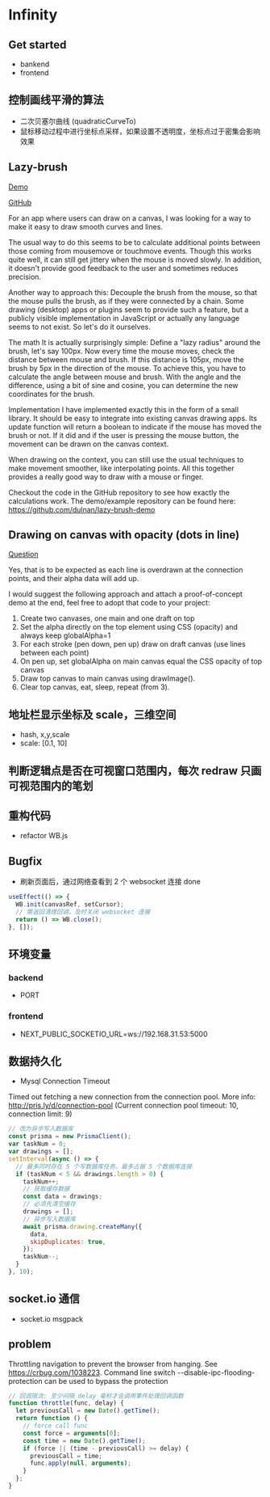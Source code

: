 # Infinity

## Get started

* bankend
* frontend

## 控制画线平滑的算法

* 二次贝塞尔曲线 (quadraticCurveTo)
* 鼠标移动过程中进行坐标点采样，如果设置不透明度，坐标点过于密集会影响效果

## Lazy-brush

[Demo](https://lazybrush.dulnan.net/)

[GitHub](https://github.com/dulnan/lazy-brush)

For an app where users can draw on a canvas, I was looking for a way to make it easy to draw smooth curves and lines.

The usual way to do this seems to be to calculate additional points between those coming from mousemove or touchmove events. Though this works quite well, it can still get jittery when the mouse is moved slowly. In addition, it doesn't provide good feedback to the user and sometimes reduces precision.

Another way to approach this: Decouple the brush from the mouse, so that the mouse pulls the brush, as if they were connected by a chain. Some drawing (desktop) apps or plugins seem to provide such a feature, but a publicly visible implementation in JavaScript or actually any language seems to not exist. So let's do it ourselves.

The math
It is actually surprisingly simple: Define a "lazy radius" around the brush, let's say 100px. Now every time the mouse moves, check the distance between mouse and brush. If this distance is 105px, move the brush by 5px in the direction of the mouse. To achieve this, you have to calculate the angle between mouse and brush. With the angle and the difference, using a bit of sine and cosine, you can determine the new coordinates for the brush.

Implementation
I have implemented exactly this in the form of a small library. It should be easy to integrate into existing canvas drawing apps. Its update function will return a boolean to indicate if the mouse has moved the brush or not. If it did and if the user is pressing the mouse button, the movement can be drawn on the canvas context.

When drawing on the context, you can still use the usual techniques to make movement smoother, like interpolating points. All this together provides a really good way to draw with a mouse or finger.

Checkout the code in the GitHub repository to see how exactly the calculations work. The demo/example repository can be found here: https://github.com/dulnan/lazy-brush-demo

## Drawing on canvas with opacity (dots in line)

[Question](https://stackoverflow.com/questions/29072686/drawing-on-canvas-with-opacity-dots-in-line-javascript)

Yes, that is to be expected as each line is overdrawn at the connection points, and their alpha data will add up.

I would suggest the following approach and attach a proof-of-concept demo at the end, feel free to adopt that code to your project:

1. Create two canvases, one main and one draft on top
2. Set the alpha directly on the top element using CSS (opacity) and always keep globalAlpha=1
3. For each stroke (pen down, pen up) draw on draft canvas (use lines between each point)
4. On pen up, set globalAlpha on main canvas equal the CSS opacity of top canvas
5. Draw top canvas to main canvas using drawImage().
6. Clear top canvas, eat, sleep, repeat (from 3).

## 地址栏显示坐标及 scale，三维空间

* hash, x,y,scale
* scale: [0.1, 10]

## 判断逻辑点是否在可视窗口范围内，每次 redraw 只画可视范围内的笔划

## 重构代码

* refactor WB.js

## Bugfix

* 刷新页面后，通过网络查看到 2 个 websocket 连接 done

```js
useEffect(() => {
  WB.init(canvasRef, setCursor);
  // 需返回清理回调，及时关闭 websocket 连接
  return () => WB.close();
}, []);
```

## 环境变量

### backend

* PORT

### frontend

* NEXT_PUBLIC_SOCKETIO_URL=ws://192.168.31.53:5000

## 数据持久化

* Mysql Connection Timeout

Timed out fetching a new connection from the connection pool. More info: http://pris.ly/d/connection-pool (Current connection pool timeout: 10, connection limit: 9)

```js
// 改为异步写入数据库
const prisma = new PrismaClient();
var taskNum = 0;
var drawings = [];
setInterval(async () => {
  // 最多同时存在 5 个写数据库任务，最多占据 5 个数据库连接
  if (taskNum < 5 && drawings.length > 0) {
    taskNum++;
    // 获取缓存数据
    const data = drawings;
    // 必须先清空缓存
    drawings = [];
    // 异步写入数据库
    await prisma.drawing.createMany({
      data,
      skipDuplicates: true,
    });
    taskNum--;
  }
}, 10);
```

## socket.io 通信

* socket.io msgpack

## problem

Throttling navigation to prevent the browser from hanging. See https://crbug.com/1038223. Command line switch --disable-ipc-flooding-protection can be used to bypass the protection

```js
// 回调限流: 至少间隔 delay 毫秒才会调用事件处理回调函数
function throttle(func, delay) {
  let previousCall = new Date().getTime();
  return function () {
    // force call func
    const force = arguments[0];
    const time = new Date().getTime();
    if (force || (time - previousCall) >= delay) {
      previousCall = time;
      func.apply(null, arguments);
    }
  };
}
```
